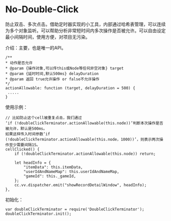 # No-Double-Click
防止双击、多次点击。借助定时器实现的小工具，内部通过哈希表管理，可以连续为多个对象监听。可以帮助分析非常短时间内多次操作是否被允许。可以自由设定最小间隔时间，使用方便，对项目无污染。

介绍：主要，也是唯一的API。 
```
/**
* 动作是否允许
* @param {操作对象,可以传this或Node等任何非空对象} target 
* @param {延时时间,默认500ms} delayDuration
* @param 返回 true允许操作 or false不允许操作 
*/
actionAllowable: function (target, delayDuration = 500) {
 .....
}
```

使用示例：
```
// 比如防止这个cell被重复点击，我们通过 
‘if (!doubleClickTerminator.actionAllowable(this.node))’判断本次操作是否被允许，默认是500ms。
如果这样传入时间参数‘if (!doubleClickTerminator.actionAllowable(this.node，1000))’，则表示两次操作至少需要间隔1S。
cellClicked() {
    if (!doubleClickTerminator.actionAllowable(this.node)) return;

    let headInfo = {
        "itemData": this.itemData,
        "userIdAndNameMap": this.userIdAndNameMap,
        "gameId": this._gameId,
    };
    cc.vv.dispatcher.emit("showRecordDetailWindow", headInfo);
},

```

初始化：
```
var doubleClickTerminator = require('DoubleClickTerminator');
doubleClickTerminator.init();
```
